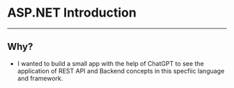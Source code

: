 # ASP.NET Introduction
---

## Why?

- I wanted to build a small app with the help of ChatGPT to see the application of 
REST API and Backend concepts in this specfiic language and framework.

